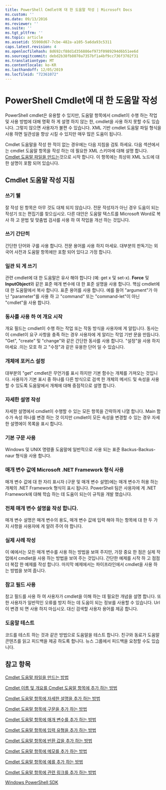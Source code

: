 ```yaml
---
title: PowerShell Cmdlet에 대 한 도움말 작성 | Microsoft Docs
ms.custom: ''
ms.date: 09/13/2016
ms.reviewer: ''
ms.suite: ''
ms.tgt_pltfrm: ''
ms.topic: article
ms.assetid: 55908d67-7cbe-482a-a105-5a6da93c5311
caps.latest.revision: 4
ms.openlocfilehash: 8d692cf88d1d356886ef973f0989294d6b51ee6d
ms.sourcegitcommit: debd2b38fb8070a7357bf1a4bf9cc736f3702f31
ms.translationtype: MT
ms.contentlocale: ko-KR
ms.lasthandoff: 12/05/2019
ms.locfileid: "72361072"
---
```

# <a name="writing-help-for-powershell-cmdlets"></a>PowerShell Cmdlet에 대 한 도움말 작성

PowerShell cmdlet은 유용할 수 있지만, 도움말 항목에서 cmdlet이 수행 하는 작업 및 사용 방법에 대해 명확 하 게 설명 하지 않는 한, cmdlet을 사용 하지 못할 수도 있습니다. 그렇지 않으면 사용자가 불편 수 있습니다.
XML 기반 cmdlet 도움말 파일 형식을 사용 하면 일관성을 향상 시킬 수 있지만 매우 많은 도움이 됩니다.

Cmdlet 도움말을 작성 한 적이 없는 경우에는 다음 지침을 검토 하세요.
다음 섹션에서는 cmdlet 도움말 항목을 작성 하는 데 필요한 XML 스키마에 대해 설명 합니다.
[Cmdlet 도움말 파일을 만드는](./how-to-create-the-cmdlet-help-file.md)것으로 시작 합니다.
이 항목에는 최상위 XML 노드에 대 한 설명이 포함 되어 있습니다.

## <a name="writing-guidelines-for-cmdlet-help"></a>Cmdlet 도움말 작성 지침

### <a name="write-well"></a>쓰기 웰
잘 작성 된 항목은 아무 것도 대체 되지 않습니다.
전문 작성자가 아닌 경우 도움이 되는 작성기 또는 편집기를 찾으십시오.
다른 대안은 도움말 텍스트를 Microsoft Word로 복사 하 고 문법 및 맞춤법 검사를 사용 하 여 작업을 개선 하는 것입니다.

### <a name="write-simply"></a>쓰기 간단히
간단한 단어와 구를 사용 합니다.
전문 용어를 사용 하지 마세요.
대부분의 판독기는 외국어 사전과 도움말 항목에만 포함 되어 있다고 가정 합니다.

### <a name="write-consistently"></a>일관 되 게 쓰기
관련 cmdlet에 대 한 도움말은 유사 해야 합니다 (예: get x 및 set-x).
**Force** 및 **InputObject**와 같은 표준 매개 변수에 대 한 표준 설명을 사용 합니다.
핵심 cmdlet에 대 한 도움말에서 복사 합니다. 표준 용어를 사용 합니다.
예를 들어 "argument"가 아닌 "parameter"를 사용 하 고 "command" 또는 "command-let"이 아닌 "cmdlet"을 사용 합니다.

### <a name="start-the-synopsis-with-a-verb"></a>동사를 사용 하 여 개요 시작
개요 필드는 cmdlet이 수행 하는 작업 또는 작동 방식을 사용자에 게 알립니다.
동사는이 cmdlet이 요구 사항을 충족 하는 경우 사용자에 게 알리는 작업 기반 문을 만듭니다.
"Get", "create" 및 "change"와 같은 간단한 동사를 사용 합니다.
"설정"을 사용 하지 마세요 .이는 모호 하 고 "수정"과 같은 유용한 단어 일 수 있습니다.

### <a name="focus-on-objects"></a>개체에 포커스 설정
대부분의 "get" cmdlet은 무언가를 표시 하지만 기본 함수는 개체를 가져오는 것입니다.
사용자가 기본 표시 중 하나를 다른 방식으로 검색 한 개체의 메서드 및 속성을 사용할 수 있도록 도움말에서 개체에 대해 중점적으로 설명 합니다.

### <a name="write-detailed-descriptions"></a>자세한 설명 작성
자세한 설명에서 cmdlet이 수행할 수 있는 모든 항목을 간략하게 나열 합니다.
Main 함수가 속성 하나를 변경 하는 것 이지만 cmdlet이 모든 속성을 변경할 수 있는 경우 자세한 설명에이 목록을 표시 합니다.

### <a name="use-conventional-syntax"></a>기본 구문 사용
Windows 및 UNIX 명령줄 도움말에 일반적으로 사용 되는 표준 Backus-Backus-naur 형식을 사용 합니다.

### <a name="use-microsoft-net-framework-types-for-parameter-values"></a>매개 변수 값에 Microsoft .NET Framework 형식 사용
매개 변수 값에 대 한 자리 표시자 (구문 및 매개 변수 설명)에는 매개 변수가 허용 하는 개체의 .NET Framework 형식이 표시 됩니다.
PowerShell 팀은 사용자에 게 .NET Framework에 대해 학습 하는 데 도움이 되는이 규칙을 개발 했습니다.

### <a name="write-complete-parameter-descriptions"></a>전체 매개 변수 설명을 작성 합니다.
매개 변수 설명은 매개 변수의 용도, 매개 변수 값에 입력 해야 하는 항목에 대 한 두 가지 사항을 사용자에 게 알려 주어 야 합니다.

### <a name="write-practical-examples"></a>실제 사례 작성
이 예에서는 모든 매개 변수를 사용 하는 방법을 보여 주지만, 가장 중요 한 점은 실제 작업에서 cmdlet을 사용 하는 방법을 보여 주는 것입니다.
간단한 예제를 시작 하 고 점점 더 복잡 한 예제를 작성 합니다.
마지막 예제에서는 파이프라인에서 cmdlet을 사용 하는 방법을 보여 줍니다.

### <a name="use-the-notes-field"></a>참고 필드 사용
참고 필드를 사용 하 여 사용자가 cmdlet을 이해 하는 데 필요한 개념을 설명 합니다.
또한 사용자가 일반적인 오류를 방지 하는 데 도움이 되는 정보를 사용할 수 있습니다.
Url이 변경 되 면 사용 하지 마십시오.
대신 검색할 사용자 용어를 제공 합니다.

### <a name="test-your-help"></a>도움말 테스트
코드를 테스트 하는 것과 같은 방법으로 도움말을 테스트 합니다.
친구와 동료가 도움말 콘텐츠를 읽고 피드백을 제공 하도록 합니다.
뉴스 그룹에서 피드백을 요청할 수도 있습니다.

## <a name="see-also"></a>참고 항목

 [Cmdlet 도움말 파일을 만드는 방법](./how-to-create-the-cmdlet-help-file.md)

 [Cmdlet 이름 및 개요를 Cmdlet 도움말 항목에 추가 하는 방법](./how-to-add-the-cmdlet-name-and-synopsis-to-a-cmdlet-help-topic.md)

 [Cmdlet 도움말 항목에 자세한 설명을 추가 하는 방법](./how-to-add-a-cmdlet-description.md)

 [Cmdlet 도움말 항목에 구문을 추가 하는 방법](./how-to-add-syntax-to-a-cmdlet-help-topic.md)

 [Cmdlet 도움말 항목에 매개 변수를 추가 하는 방법](./how-to-add-parameter-information.md)

 [Cmdlet 도움말 항목에 입력 유형을 추가 하는 방법](./how-to-add-input-types-to-a-cmdlet-help-topic.md)

 [Cmdlet 도움말 항목에 반환 값을 추가 하는 방법](./how-to-add-return-values-to-a-cmdlet-help-topic.md)

 [Cmdlet 도움말 항목에 메모를 추가 하는 방법](./how-to-add-notes-to-a-cmdlet-help-topic.md)

 [Cmdlet 도움말 항목에 예를 추가 하는 방법](./how-to-add-examples-to-a-cmdlet-help-topic.md)

 [Cmdlet 도움말 항목에 관련 링크를 추가 하는 방법](./how-to-add-related-links-to-a-cmdlet-help-topic.md)

 [Windows PowerShell SDK](../windows-powershell-reference.md)